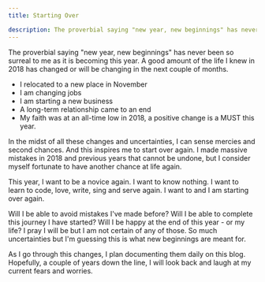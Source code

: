 ```yaml
---
title: Starting Over

description: The proverbial saying "new year, new beginnings" has never been so surreal to me as it is becoming this year. A good amount of the life I knew in 2018 has changed or will be changing in the next couple of months.
---
```


The proverbial saying "new year, new beginnings" has never been so surreal to me as it is becoming this year. A good amount of the life I knew in 2018 has changed or will be changing in the next couple of months.


* I relocated to a new place in November
* I am changing jobs
* I am starting a new business
* A long-term relationship came to an end
* My faith was at an all-time low in 2018, a positive change is a MUST this year.


In the midst of all these changes and uncertainties, I can sense mercies and second chances. And this inspires me to start over again. I made massive mistakes in 2018 and previous years that cannot be undone, but I consider myself fortunate to have another chance at life again.


This year, I want to be a novice again. I want to know nothing. I want to learn to code, love, write, sing and serve again. I want to and I am starting over again.


Will I be able to avoid mistakes I've made before? Will I be able to complete this journey I have started? Will I be happy at the end of this year - or my life? I pray I will be but I am not certain of any of those. So much uncertainties but I'm guessing this is what new beginnings are meant for.


As I go through this changes, I plan documenting them daily on this blog. Hopefully, a couple of years down the line, I will look back and laugh at my current fears and worries.